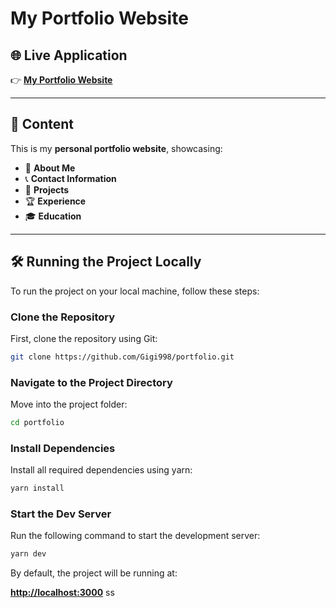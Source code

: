 # My Portfolio Website

## 🌐 Live Application

👉 **[My Portfolio Website](https://luigicode.com)**

---

## 🚀 Content

This is my **personal portfolio website**, showcasing:

- 👤 **About Me**
- 📞 **Contact Information**
- 💼 **Projects**
- 🏆 **Experience**
- 🎓 **Education**

---

## 🛠 Running the Project Locally

To run the project on your local machine, follow these steps:

### Clone the Repository

First, clone the repository using Git:

```bash
git clone https://github.com/Gigi998/portfolio.git
```

### Navigate to the Project Directory

Move into the project folder:

```bash
cd portfolio
```

### Install Dependencies

Install all required dependencies using yarn:

```bash
yarn install
```

### Start the Dev Server

Run the following command to start the development server:

```bash
yarn dev
```

By default, the project will be running at:

**[http://localhost:3000](http://localhost:3000)**
ss
